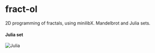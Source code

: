 # fract-ol

2D programming of fractals, using minilibX. Mandelbrot and Julia sets.

#### Julia set
![Julia](https://user-images.githubusercontent.com/32015630/173413610-16cfad84-5717-4320-a833-e1c2b78a0a1b.gif)


